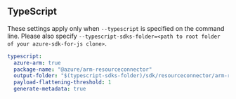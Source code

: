 ## TypeScript

These settings apply only when `--typescript` is specified on the command line.
Please also specify `--typescript-sdks-folder=<path to root folder of your azure-sdk-for-js clone>`.

``` yaml $(typescript)
typescript:
  azure-arm: true
  package-name: "@azure/arm-resourceconnector"
  output-folder: "$(typescript-sdks-folder)/sdk/resourceconnector/arm-resourceconnector"
  payload-flattening-threshold: 1
  generate-metadata: true
```
